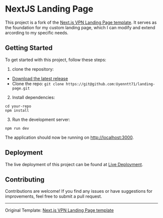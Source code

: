 # NextJS Landing Page

This project is a fork of the [Next.js VPN Landing Page template](https://next-landing-vpn.vercel.app/). It serves as the foundation for my custom landing page, which I can modify and extend arcording to my specific needs.

## Getting Started

To get started with this project, follow these steps:

1. clone the repository:
- [Download the latest release](https://github.com/Uyenntt71/landing-page/archive/refs/heads/main.zip)
- Clone the repo: `git clone https://git@github.com:Uyenntt71/landing-page.git`

2. Install dependencies:
```
cd your-repo
npm install
```

3. Run the development server:
```
npm run dev
```
The application should now be running on [http://localhost:3000](http://localhost:3000).

## Deployment

The live deployment of this project can be found at [Live Deployment](https://landing-page-dusky-alpha.vercel.app/). 

## Contributing

Contributions are welcome! If you find any issues or have suggestions for improvements, feel free to submit a pull request.

-------
Original Template: [Next.js VPN Landing Page template](https://next-landing-vpn.vercel.app/)